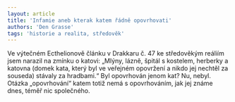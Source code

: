```yaml
---
layout: article
title: 'Infamie aneb kterak katem řádně opovrhovati'
authors: 'Den Grasse'
tags: 'historie a realita, středověk'
---
```


Ve výtečném Ecthelionově článku v Drakkaru
č. 47 ke středověkým reáliím jsem
narazil na zmínku o katovi: „Mlýny, lázně,
špitál s kostelem, herberky a katovna (domek
kata, který byl ve veřejném opovržení
a nikdo jej nechtěl za souseda) stávaly za
hradbami.“ Byl opovrhován jenom kat?
Nu, nebyl. Otázka „opovrhování“ katem
totiž nemá s opovrhováním, jak jej známe
dnes, téměř nic společného.
